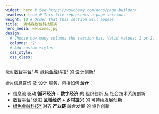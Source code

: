 ```yaml
---
widget: hero # See https://wowchemy.com/docs/page-builder/
headless: true # This file represents a page section.
weight: 10 # Order that this section will appear.
title:  澳恪森数智科技服务
hero_media: welcome.jpg
design:
  # Choose how many columns the section has. Valid values: 1 or 2.
  columns: '2'
  # Add custom styles
  css_style: 
  css_class: 
---
```

<small class="text-muted">聚焦</small>
<span class="highlight-container highlight-yellow"><span class="highlight"><a href="#脚注">数智平台¹</a></span></span>
 与 
 <span class="highlight-container highlight-green"><span class="highlight"><a href="#脚注">绿色金融科技²</a></span></span>
 的 
<span class="highlight-container highlight-fushia"><span class="highlight"><a href="#脚注">设计创新³</a></span></span>

<small class="text-muted"> 提供  </small>信息咨询 及 设计 服务，包括如何***设计*** ：

*  <span class="highlight-container highlight-blue"><span class="highlight">信息流</span></span> 驱动  **循环经济** + **数字经济** 的 组织创新 及 社会技术系统创新
*   <span class="highlight-container highlight-yellow"><span class="highlight"><a href="#脚注"> 数智平台¹</a></span></span> 促进 **区域经济** + **乡村振兴** 的 可持续发展创新
*   <span class="highlight-container highlight-green"><span class="highlight"><a href="#脚注">  绿色金融科技²</a></span></span> 对齐  **产业链** 融合发展 的 協作创新
